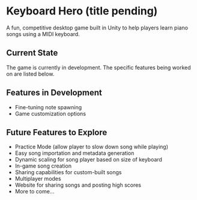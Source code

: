 # Keyboard Hero (title pending)
A fun, competitive desktop game built in Unity to help players learn piano songs using a MIDI keyboard.

## Current State
The game is currently in development. The specific features being worked on are listed below.

## Features in Development
- Fine-tuning note spawning
- Game customization options

## Future Features to Explore
- Practice Mode (allow player to slow down song while playing)
- Easy song importation and metadata generation
- Dynamic scaling for song player based on size of keyboard
- In-game song creation
- Sharing capabilities for custom-built songs
- Multiplayer modes
- Website for sharing songs and posting high scores
- More to come...
